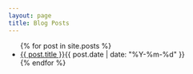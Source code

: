 ```yaml
---
layout: page
title: Blog Posts
---
```


<section class="posts">
<ul>
{% for post in site.posts %}
<li><a href="{{ site.baseurl }}{{ post.url }}">{{ post.title }}</a><time datetime="{{ post.date | date_to_xmlschema }}">{{ post.date | date: "%Y-%m-%d" }}</time></li>
{% endfor %}
</ul>
</section>

